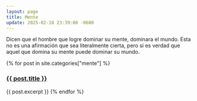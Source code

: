```yaml
---
layout: page
title: Mente
update: 2025-02-18 23:39:00 -0600
---
```

Dicen que el hombre que logre dominar su mente, dominara el mundo. Esta no es una afirmación que sea literalmente cierta, pero si es verdad que aquel que domina su mente puede dominar su mundo.
<p>{% for post in site.categories["mente"] %}
    <h3><a href="{{ post.url }}">{{ post.title }}</a></h3>
    {{ post.excerpt }}
{% endfor %}</p>